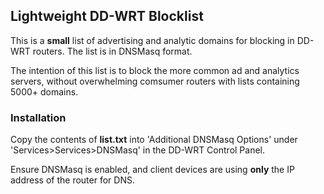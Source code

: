 ## Lightweight DD-WRT Blocklist

This is a **small** list of advertising and analytic domains for blocking in DD-WRT routers. The list is in DNSMasq format.

The intention of this list is to block the more common ad and analytics servers, without overwhelming comsumer routers with lists containing 5000+ domains.

### Installation

Copy the contents of **list.txt** into 'Additional DNSMasq Options' under 'Services>Services>DNSMasq' in the DD-WRT Control Panel.

Ensure DNSMasq is enabled, and client devices are using **only** the IP address of the router for DNS.

